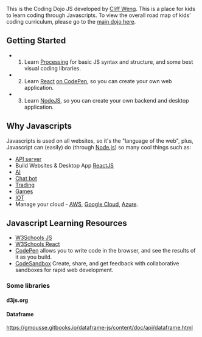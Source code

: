 This is the Coding Dojo JS developed by [Cliff Weng](https://github.com/cliffweng). This is a place for kids to learn coding through Javascripts. To view the overall road map of kids' coding curriculum, please go to the [main dojo here](https://cliffweng.github.io/coding-dojo/).

##  Getting Started

- 1. Learn [Processing](Processing.md) for basic JS syntax and structure, and some best visual coding libraries.
- 2. Learn [React](React.md) [on CodePen](https://codepen.io/walkinggeek/full/JjbGVao), so you can create your own web application.
- 3. Learn [NodeJS](NodeJS.md), so you can create your own backend and desktop application.
## Why Javascripts
Javascripts is used on all websites, so it's the "language of the web", plus, Javascript can (easily) do (through [Node.js](https://nodejs.org)) so many cool things such as:
 - [API server](https://expressjs.com/)
 - Build Websites & Desktop App [ReactJS](https://reactjs.org/) 
 - [AI](https://js.tensorflow.org/)
 - [Chat bot](https://discord.js.org)
 - [Trading](https://github.com/Ladinn/algotrader)
 - [Games](https://phaser.io/)
 - [IOT](https://blog.bitsrc.io/10-javascript-iot-libraries-to-use-in-your-next-projects-bef5f9136f83)
 - Manage your cloud - [AWS](https://aws.amazon.com/sdk-for-node-js/), [Google Cloud](https://cloud.google.com/nodejs/docs/reference/apis), [Azure](https://github.com/Azure/azure-sdk-for-node).



## Javascript Learning Resources

- [W3Schools JS](https://www.w3schools.com/js/)
- [W3Schools React](https://www.w3schools.com/react/)
- [CodePen](https://codepen.io/) allows you to write code in the browser, and see the results of it as you build.
- [CodeSandbox](https://codesandbox.io/) Create, share, and get feedback with collaborative sandboxes for rapid web development.

### Some libraries
#### d3js.org
#### Dataframe
https://gmousse.gitbooks.io/dataframe-js/content/doc/api/dataframe.html

